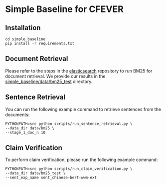 # Simple Baseline for CFEVER
## Installation
```
cd simple_baseline
pip install -r requirements.txt
```

## Document Retrieval
Please refer to the steps in the [elasticsearch](https://github.com/elastic/elasticsearch) repository to run BM25 for document retrieval. We provide our results in the [simple_baseline/data/bm25_test](simple_baseline/data/bm25_test) directory.

## Sentence Retrieval
You can run the following example command to retrieve sentences from the documents:
```
PYTHONPATH=src python scripts/run_sentence_retrieval.py \
--data_dir data/bm25 \
--stage_1_doc_n 10
```

## Claim Verification
To perform claim verification, please run the following example command:
```
PYTHONPATH=src python scripts/run_claim_verification.py \
--data_dir data/bm25_test \
--sent_exp_name sent_chinese-bert-wwm-ext
```